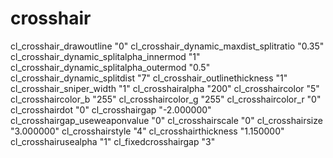 # crosshair
cl_crosshair_drawoutline "0"
cl_crosshair_dynamic_maxdist_splitratio "0.35"
cl_crosshair_dynamic_splitalpha_innermod "1"
cl_crosshair_dynamic_splitalpha_outermod "0.5"
cl_crosshair_dynamic_splitdist "7"
cl_crosshair_outlinethickness "1"
cl_crosshair_sniper_width "1"
cl_crosshairalpha "200"
cl_crosshaircolor "5"
cl_crosshaircolor_b "255"
cl_crosshaircolor_g "255"
cl_crosshaircolor_r "0"
cl_crosshairdot "0"
cl_crosshairgap "-2.000000"
cl_crosshairgap_useweaponvalue "0"
cl_crosshairscale "0"
cl_crosshairsize "3.000000"
cl_crosshairstyle "4"
cl_crosshairthickness "1.150000"
cl_crosshairusealpha "1"
cl_fixedcrosshairgap "3"

